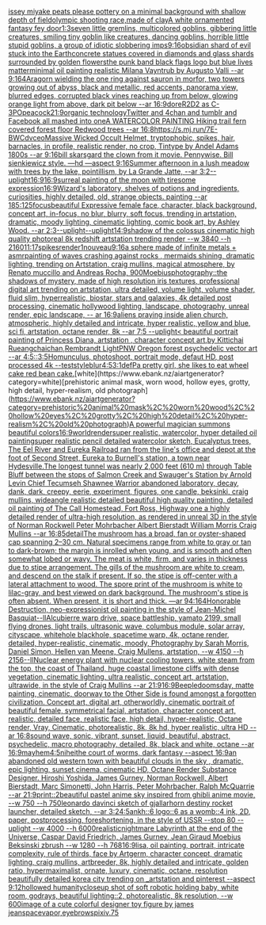 [issey miyake peats please pottery on a minimal background with shallow depth of field](https://www.ebank.nz/aiartgenerator?category=issey%20miyake%20peats%20please%20pottery%20on%20a%20minimal%20background%20with%20shallow%20depth%20of%20field)[olympic shooting race,made of clay](https://www.ebank.nz/aiartgenerator?category=olympic%20shooting%20race%2Cmade%20of%20clay)[A white ornamented fantasy fey door](https://www.ebank.nz/aiartgenerator?category=A%20white%20ornamented%20fantasy%20fey%20door)[1:3](https://www.ebank.nz/aiartgenerator?category=1%3A3)[seven little gremlins, multicolored goblins, gibbering little creatures, smiling tiny goblin like creatures, dancing goblins, horrible little stupid goblins, a group of idiotic slobbering imps](https://www.ebank.nz/aiartgenerator?category=seven%20little%20gremlins%2C%20multicolored%20goblins%2C%20gibbering%20little%20creatures%2C%20smiling%20tiny%20goblin%20like%20creatures%2C%20dancing%20goblins%2C%20horrible%20little%20stupid%20goblins%2C%20a%20group%20of%20idiotic%20slobbering%20imps)[9:16](https://www.ebank.nz/aiartgenerator?category=9%3A16)[obsidian shard of evil stuck into the Earth](https://www.ebank.nz/aiartgenerator?category=obsidian%20shard%20of%20evil%20stuck%20into%20the%20Earth)[concrete statues covered in diamonds and glass shards surrounded by golden flowers](https://www.ebank.nz/aiartgenerator?category=concrete%20statues%20covered%20in%20diamonds%20and%20glass%20shards%20surrounded%20by%20golden%20flowers)[the punk band black flags logo but blue lives matter](https://www.ebank.nz/aiartgenerator?category=the%20punk%20band%20black%20flags%20logo%20but%20blue%20lives%20matter)[minimal oil painting realistic Milana Vayntrub by Augusto Valli --ar 9:16](https://www.ebank.nz/aiartgenerator?category=minimal%20oil%20painting%20realistic%20Milana%20Vayntrub%20by%20Augusto%20Valli%20--ar%209%3A16)[4](https://www.ebank.nz/aiartgenerator?category=4)[Aragorn wielding the one ring against sauron in morfor, two towers growing out of abyss, black and metallic, red accents, panorama view, blurred edges, corrupted black vines reaching up from below, glowing orange light from above, dark pit below --ar 16:9](https://www.ebank.nz/aiartgenerator?category=Aragorn%20wielding%20the%20one%20ring%20against%20sauron%20in%20morfor%2C%20two%20towers%20growing%20out%20of%20abyss%2C%20black%20and%20metallic%2C%20red%20accents%2C%20panorama%20view%2C%20blurred%20edges%2C%20corrupted%20black%20vines%20reaching%20up%20from%20below%2C%20glowing%20orange%20light%20from%20above%2C%20dark%20pit%20below%20--ar%2016%3A9)[dore](https://www.ebank.nz/aiartgenerator?category=dore)[R2D2 as C-3PO](https://www.ebank.nz/aiartgenerator?category=R2D2%20as%20C-3PO)[peacock](https://www.ebank.nz/aiartgenerator?category=peacock)[21:9](https://www.ebank.nz/aiartgenerator?category=21%3A9)[organic technology](https://www.ebank.nz/aiartgenerator?category=organic%20technology)[Twitter and 4chan and tumblr and Facebook all mashed into one](https://www.ebank.nz/aiartgenerator?category=Twitter%20and%204chan%20and%20tumblr%20and%20Facebook%20all%20mashed%20into%20one)[A WATERCOLOR PAINTING Hiking trail fern covered forest floor Redwood trees  --ar 16:8](https://www.ebank.nz/aiartgenerator?category=A%20WATERCOLOR%20PAINTING%20Hiking%20trail%20fern%20covered%20forest%20floor%20Redwood%20trees%20%20--ar%2016%3A8)[<https://s.mj.run/7E-BWCdvceo>](https://www.ebank.nz/aiartgenerator?category=%3Chttps%3A//s.mj.run/7E-BWCdvceo%3E)[Massive Wicked Occult  Helmet, tryptophobic, spikes, hair, barnacles, in profile, realistic render, no crop, Tintype by Andel Adams 1800s --ar 9:16](https://www.ebank.nz/aiartgenerator?category=Massive%20Wicked%20Occult%20%20Helmet%2C%20tryptophobic%2C%20spikes%2C%20hair%2C%20barnacles%2C%20in%20profile%2C%20realistic%20render%2C%20no%20crop%2C%20Tintype%20by%20Andel%20Adams%201800s%20--ar%209%3A16)[bill skarsgard the clown from it movie. Pennywise. Bill sienkiewicz style. —hd —aspect 9:16](https://www.ebank.nz/aiartgenerator?category=bill%20skarsgard%20the%20clown%20from%20it%20movie.%20Pennywise.%20Bill%20sienkiewicz%20style.%20%E2%80%94hd%20%E2%80%94aspect%209%3A16)[Summer afternoon in a lush meadow with trees by the lake, pointillism, by La Grande Jatte, --ar 3:2](https://www.ebank.nz/aiartgenerator?category=Summer%20afternoon%20in%20a%20lush%20meadow%20with%20trees%20by%20the%20lake%2C%20pointillism%2C%20by%20La%20Grande%20Jatte%2C%20--ar%203%3A2)[--uplight](https://www.ebank.nz/aiartgenerator?category=--uplight)[16:9](https://www.ebank.nz/aiartgenerator?category=16%3A9)[16:9](https://www.ebank.nz/aiartgenerator?category=16%3A9)[surreal painting of the moon with tiresome expression](https://www.ebank.nz/aiartgenerator?category=surreal%20painting%20of%20the%20moon%20with%20tiresome%20expression)[16:9](https://www.ebank.nz/aiartgenerator?category=16%3A9)[Wizard's laboratory, shelves of potions and ingredients, curiosities, highly detailed, old, strange objects. painting --ar 185:125](https://www.ebank.nz/aiartgenerator?category=Wizard%27s%20laboratory%2C%20shelves%20of%20potions%20and%20ingredients%2C%20curiosities%2C%20highly%20detailed%2C%20old%2C%20strange%20objects.%20painting%20--ar%20185%3A125)[focus](https://www.ebank.nz/aiartgenerator?category=focus)[beautiful Expressive female face, character, black background, concept art, in-focus, no blur, blurry, soft focus, trending in artstation, dramatic, moody lighting, cinematic lighting, comic book art, by Ashley Wood. --ar 2:3](https://www.ebank.nz/aiartgenerator?category=beautiful%20Expressive%20female%20face%2C%20character%2C%20black%20background%2C%20concept%20art%2C%20in-focus%2C%20no%20blur%2C%20blurry%2C%20soft%20focus%2C%20trending%20in%20artstation%2C%20dramatic%2C%20moody%20lighting%2C%20cinematic%20lighting%2C%20comic%20book%20art%2C%20by%20Ashley%20Wood.%20--ar%202%3A3)[--uplight](https://www.ebank.nz/aiartgenerator?category=--uplight)[--uplight](https://www.ebank.nz/aiartgenerator?category=--uplight)[14:9](https://www.ebank.nz/aiartgenerator?category=14%3A9)[shadow of the colossus cinematic high quality photoreal 8k redshift artstation trending render --w 3840 --h 2160](https://www.ebank.nz/aiartgenerator?category=shadow%20of%20the%20colossus%20cinematic%20high%20quality%20photoreal%208k%20redshift%20artstation%20trending%20render%20--w%203840%20--h%202160)[11:17](https://www.ebank.nz/aiartgenerator?category=11%3A17)[spikes](https://www.ebank.nz/aiartgenerator?category=spikes)[render](https://www.ebank.nz/aiartgenerator?category=render)[1](https://www.ebank.nz/aiartgenerator?category=1)[nouveau](https://www.ebank.nz/aiartgenerator?category=nouveau)[9:16](https://www.ebank.nz/aiartgenerator?category=9%3A16)[a sphere made of infinite metals + asmr](https://www.ebank.nz/aiartgenerator?category=a%20sphere%20made%20of%20infinite%20metals%20%2B%20asmr)[painting of waves crashing against rocks , mermaids shining, dramatic lighting, trending on Artstation, craig mullins, magical atmosphere, by Renato muccillo and Andreas Rocha, 900](https://www.ebank.nz/aiartgenerator?category=painting%20of%20waves%20crashing%20against%20rocks%20%2C%20mermaids%20shining%2C%20dramatic%20lighting%2C%20trending%20on%20Artstation%2C%20craig%20mullins%2C%20magical%20atmosphere%2C%20by%20Renato%20muccillo%20and%20Andreas%20Rocha%2C%20900)[Moebius](https://www.ebank.nz/aiartgenerator?category=Moebius)[photography](https://www.ebank.nz/aiartgenerator?category=photography)[::](https://www.ebank.nz/aiartgenerator?category=%3A%3A)[the shadows of mystery, made of high resolution iris textures, professional digital art trending on artstation, ultra detailed, volume light, volume shader, fluid slim, hyperrealistic, biostar, stars and galaxies, 4k detailed post processing, cinematic hollywood lighting, landscape, photography, unreal render, epic landscape, -- ar 16:9](https://www.ebank.nz/aiartgenerator?category=the%20shadows%20of%20mystery%2C%20made%20of%20high%20resolution%20iris%20textures%2C%20professional%20digital%20art%20trending%20on%20artstation%2C%20ultra%20detailed%2C%20volume%20light%2C%20volume%20shader%2C%20fluid%20slim%2C%20hyperrealistic%2C%20biostar%2C%20stars%20and%20galaxies%2C%204k%20detailed%20post%20processing%2C%20cinematic%20hollywood%20lighting%2C%20landscape%2C%20photography%2C%20unreal%20render%2C%20epic%20landscape%2C%20--%20ar%2016%3A9)[aliens praying inside alien church, atmospheric, highly detailed and intricate, hyper realistic, yellow and blue, sci fi, artstation, octane render, 8k --ar 7:5 --uplight](https://www.ebank.nz/aiartgenerator?category=aliens%20praying%20inside%20alien%20church%2C%20atmospheric%2C%20highly%20detailed%20and%20intricate%2C%20hyper%20realistic%2C%20yellow%20and%20blue%2C%20sci%20fi%2C%20artstation%2C%20octane%20render%2C%208k%20--ar%207%3A5%20--uplight)[< beautiful portrait painting of Princess Diana, artstation , character concept art,by Kittichai Rueangchaichan,Rembrandt Light](https://www.ebank.nz/aiartgenerator?category=%3C%20beautiful%20portrait%20painting%20of%20Princess%20Diana%2C%20artstation%20%2C%20character%20concept%20art%2Cby%20Kittichai%20Rueangchaichan%2CRembrandt%20Light)[PNW Oregon forest psychedelic vector art --ar 4:5](https://www.ebank.nz/aiartgenerator?category=PNW%20Oregon%20forest%20psychedelic%20vector%20art%20--ar%204%3A5)[::](https://www.ebank.nz/aiartgenerator?category=%3A%3A)[3:5](https://www.ebank.nz/aiartgenerator?category=3%3A5)[Homunculus, photoshoot, portrait mode, defaut HD, post processed 4k --test](https://www.ebank.nz/aiartgenerator?category=Homunculus%2C%20photoshoot%2C%20portrait%20mode%2C%20defaut%20HD%2C%20post%20processed%204k%20--test)[style](https://www.ebank.nz/aiartgenerator?category=style)[blur](https://www.ebank.nz/aiartgenerator?category=blur)[4:5](https://www.ebank.nz/aiartgenerator?category=4%3A5)[3:1](https://www.ebank.nz/aiartgenerator?category=3%3A1)[def](https://www.ebank.nz/aiartgenerator?category=def)[Pa pretty girl,  she likes to eat wheel cake red bean cake.](https://www.ebank.nz/aiartgenerator?category=Pa%20pretty%20girl%2C%20%20she%20likes%20to%20eat%20wheel%20cake%20red%20bean%20cake.)[white](https://www.ebank.nz/aiartgenerator?category=white)[prehistoric animal mask, worn wood, hollow eyes, grotty, high detail, hyper-realism, old photograph](https://www.ebank.nz/aiartgenerator?category=prehistoric%20animal%20mask%2C%20worn%20wood%2C%20hollow%20eyes%2C%20grotty%2C%20high%20detail%2C%20hyper-realism%2C%20old%20photograph)[A powerful magician summons beautiful colors](https://www.ebank.nz/aiartgenerator?category=A%20powerful%20magician%20summons%20beautiful%20colors)[16:9](https://www.ebank.nz/aiartgenerator?category=16%3A9)[world](https://www.ebank.nz/aiartgenerator?category=world)[render](https://www.ebank.nz/aiartgenerator?category=render)[super realistic, watercolor, hyper detailed oil paintingsuper realistic pencil detailed watercolor sketch, Eucalyptus trees, The Eel River and Eureka Railroad ran from the line's office and depot at the foot of Second Street, Eureka to Burnell's station, a town near Hydesville.The longest tunnel was nearly 2,000 feet (610 m) through Table Bluff between the stops of Salmon Creek and Swauger's Station by Arnold Levin Chief Tecumseh Shawnee Warrior abandoned laboratory, decay, dank, dark, creepy, eerie, experiment, figures, one candle, beksinki, craig mullins, wideangle realistic detailed beautiful high quality painting, detailed oil painting of  The Call Homestead, Fort Ross, Highway one a highly detailed render of ultra-high resolution, as rendered in unreal 3D in the style of Norman Rockwell Peter Mohrbacher Albert Bierstadt William Morris Craig Mullins --ar 16:8](https://www.ebank.nz/aiartgenerator?category=super%20realistic%2C%20watercolor%2C%20hyper%20detailed%20oil%20paintingsuper%20realistic%20pencil%20detailed%20watercolor%20sketch%2C%20Eucalyptus%20trees%2C%20The%20Eel%20River%20and%20Eureka%20Railroad%20ran%20from%20the%20line%27s%20office%20and%20depot%20at%20the%20foot%20of%20Second%20Street%2C%20Eureka%20to%20Burnell%27s%20station%2C%20a%20town%20near%20Hydesville.The%20longest%20tunnel%20was%20nearly%202%2C000%20feet%20%28610%20m%29%20through%20Table%20Bluff%20between%20the%20stops%20of%20Salmon%20Creek%20and%20Swauger%27s%20Station%20by%20Arnold%20Levin%20Chief%20Tecumseh%20Shawnee%20Warrior%20abandoned%20laboratory%2C%20decay%2C%20dank%2C%20dark%2C%20creepy%2C%20eerie%2C%20experiment%2C%20figures%2C%20one%20candle%2C%20beksinki%2C%20craig%20mullins%2C%20wideangle%20realistic%20detailed%20beautiful%20high%20quality%20painting%2C%20detailed%20oil%20painting%20of%20%20The%20Call%20Homestead%2C%20Fort%20Ross%2C%20Highway%20one%20a%20highly%20detailed%20render%20of%20ultra-high%20resolution%2C%20as%20rendered%20in%20unreal%203D%20in%20the%20style%20of%20Norman%20Rockwell%20Peter%20Mohrbacher%20Albert%20Bierstadt%20William%20Morris%20Craig%20Mullins%20--ar%2016%3A8)[5](https://www.ebank.nz/aiartgenerator?category=5)[detail](https://www.ebank.nz/aiartgenerator?category=detail)[The mushroom has a broad, fan or oyster-shaped cap spanning 2–30 cm. Natural specimens range from white to gray or tan to dark-brown; the margin is inrolled when young, and is smooth and often somewhat lobed or wavy. The meat is white, firm, and varies in thickness due to stipe arrangement. The gills of the mushroom are white to cream, and descend on the stalk if present. If so, the stipe is off-center with a lateral attachment to wood. The spore print of the mushroom is white to lilac-gray, and best viewed on dark background. The mushroom's stipe is often absent. When present, it is short and thick. —ar 94:164](https://www.ebank.nz/aiartgenerator?category=The%20mushroom%20has%20a%20broad%2C%20fan%20or%20oyster-shaped%20cap%20spanning%202%E2%80%9330%20cm.%20Natural%20specimens%20range%20from%20white%20to%20gray%20or%20tan%20to%20dark-brown%3B%20the%20margin%20is%20inrolled%20when%20young%2C%20and%20is%20smooth%20and%20often%20somewhat%20lobed%20or%20wavy.%20The%20meat%20is%20white%2C%20firm%2C%20and%20varies%20in%20thickness%20due%20to%20stipe%20arrangement.%20The%20gills%20of%20the%20mushroom%20are%20white%20to%20cream%2C%20and%20descend%20on%20the%20stalk%20if%20present.%20If%20so%2C%20the%20stipe%20is%20off-center%20with%20a%20lateral%20attachment%20to%20wood.%20The%20spore%20print%20of%20the%20mushroom%20is%20white%20to%20lilac-gray%2C%20and%20best%20viewed%20on%20dark%20background.%20The%20mushroom%27s%20stipe%20is%20often%20absent.%20When%20present%2C%20it%20is%20short%20and%20thick.%20%E2%80%94ar%2094%3A164)[Honorable Destruction, neo-expressionist oil painting in the style of Jean-Michel Basquiat](https://www.ebank.nz/aiartgenerator?category=Honorable%20Destruction%2C%20neo-expressionist%20oil%20painting%20in%20the%20style%20of%20Jean-Michel%20Basquiat)[--ll](https://www.ebank.nz/aiartgenerator?category=--ll)[Alcubierre warp drive, space battleship, yamato 2199, small flying drones, light trails, ultrasonic wave, columbus module, solar array, cityscape, whitehole blackhole, spacetime warp, 4k, octane render, detailed, hyper-realistic, cinematic, moody, Photography by Sarah Morris, Daniel Simon, Hellen van Meene, Craig Mullens, artstation, --w 4150 --h 2156](https://www.ebank.nz/aiartgenerator?category=Alcubierre%20warp%20drive%2C%20space%20battleship%2C%20yamato%202199%2C%20small%20flying%20drones%2C%20light%20trails%2C%20ultrasonic%20wave%2C%20columbus%20module%2C%20solar%20array%2C%20cityscape%2C%20whitehole%20blackhole%2C%20spacetime%20warp%2C%204k%2C%20octane%20render%2C%20detailed%2C%20hyper-realistic%2C%20cinematic%2C%20moody%2C%20Photography%20by%20Sarah%20Morris%2C%20Daniel%20Simon%2C%20Hellen%20van%20Meene%2C%20Craig%20Mullens%2C%20artstation%2C%20--w%204150%20--h%202156)[--ll](https://www.ebank.nz/aiartgenerator?category=--ll)[Nuclear energy plant with nuclear cooling towers, white steam from the top, the coast of Thailand, huge coastal limestone cliffs with dense vegetation, cinematic lighting, ultra realistic, concept art, artstation, ultrawide, in the style of Craig Mullins --ar 21:9](https://www.ebank.nz/aiartgenerator?category=Nuclear%20energy%20plant%20with%20nuclear%20cooling%20towers%2C%20white%20steam%20from%20the%20top%2C%20the%20coast%20of%20Thailand%2C%20huge%20coastal%20limestone%20cliffs%20with%20dense%20vegetation%2C%20cinematic%20lighting%2C%20ultra%20realistic%2C%20concept%20art%2C%20artstation%2C%20ultrawide%2C%20in%20the%20style%20of%20Craig%20Mullins%20--ar%2021%3A9)[16:9](https://www.ebank.nz/aiartgenerator?category=16%3A9)[Beeple](https://www.ebank.nz/aiartgenerator?category=Beeple)[doomsday, matte painting, cinematic, doorway to the Other Side is found amongst a forgotten civilization. Concept art, digital art, otherworldly, cinematic portrait of beautiful female, symmetrical facial, artstation, character concept art, realistic, detailed face, realistic face, high detail, hyper-realistic, Octane render, Vray, Cinematic, photorealistic, 8k, 8k hd, hyper realistic, ultra HD --ar 16:8](https://www.ebank.nz/aiartgenerator?category=doomsday%2C%20matte%20painting%2C%20cinematic%2C%20doorway%20to%20the%20Other%20Side%20is%20found%20amongst%20a%20forgotten%20civilization.%20Concept%20art%2C%20digital%20art%2C%20otherworldly%2C%20cinematic%20portrait%20of%20beautiful%20female%2C%20symmetrical%20facial%2C%20artstation%2C%20character%20concept%20art%2C%20realistic%2C%20detailed%20face%2C%20realistic%20face%2C%20high%20detail%2C%20hyper-realistic%2C%20Octane%20render%2C%20Vray%2C%20Cinematic%2C%20photorealistic%2C%208k%2C%208k%20hd%2C%20hyper%20realistic%2C%20ultra%20HD%20--ar%2016%3A8)[sound wave, sonic, vibrant, sunset, liquid, beautiful, abstract, psychedelic, macro photography, detailed, 8k, black and white, octane --ar 16:9](https://www.ebank.nz/aiartgenerator?category=sound%20wave%2C%20sonic%2C%20vibrant%2C%20sunset%2C%20liquid%2C%20beautiful%2C%20abstract%2C%20psychedelic%2C%20macro%20photography%2C%20detailed%2C%208k%2C%20black%20and%20white%2C%20octane%20--ar%2016%3A9)[mayhem](https://www.ebank.nz/aiartgenerator?category=mayhem)[4:5](https://www.ebank.nz/aiartgenerator?category=4%3A5)[nihei](https://www.ebank.nz/aiartgenerator?category=nihei)[the court of worms, dark fantasy --aspect 16:9](https://www.ebank.nz/aiartgenerator?category=the%20court%20of%20worms%2C%20dark%20fantasy%20--aspect%2016%3A9)[an abandoned old western town with beautiful clouds  in the sky , dramatic, epic lighting, sunset,cinema, cinematic HD, Octane Render Substance Designer. Hiroshi Yoshida, James Gurney, Norman Rockwell, Albert Bierstadt, Marc Simonetti, John Harris, Peter Mohrbacher, Ralph McQuarrie --ar 21:9](https://www.ebank.nz/aiartgenerator?category=an%20abandoned%20old%20western%20town%20with%20beautiful%20clouds%20%20in%20the%20sky%20%2C%20dramatic%2C%20epic%20lighting%2C%20sunset%2Ccinema%2C%20cinematic%20HD%2C%20Octane%20Render%20Substance%20Designer.%20Hiroshi%20Yoshida%2C%20James%20Gurney%2C%20Norman%20Rockwell%2C%20Albert%20Bierstadt%2C%20Marc%20Simonetti%2C%20John%20Harris%2C%20Peter%20Mohrbacher%2C%20Ralph%20McQuarrie%20--ar%2021%3A9)[print::2](https://www.ebank.nz/aiartgenerator?category=print%3A%3A2)[beautiful pastel anime sky inspired from ghibli anime movie, --w 750 --h 750](https://www.ebank.nz/aiartgenerator?category=beautiful%20pastel%20anime%20sky%20inspired%20from%20ghibli%20anime%20movie%2C%20--w%20750%20--h%20750)[leonardo davinci sketch of gjallarhorn destiny rocket launcher, detailed sketch, --ar 3:2](https://www.ebank.nz/aiartgenerator?category=leonardo%20davinci%20sketch%20of%20gjallarhorn%20destiny%20rocket%20launcher%2C%20detailed%20sketch%2C%20--ar%203%3A2)[4:5](https://www.ebank.nz/aiartgenerator?category=4%3A5)[ankh::6 logo::6 as a womb::4 ink, 2D, paper, postprocessing, foreshortening, in the style of USSR --stop 80 --uplight --w 4000 --h 6000](https://www.ebank.nz/aiartgenerator?category=ankh%3A%3A6%20logo%3A%3A6%20as%20a%20womb%3A%3A4%20ink%2C%202D%2C%20paper%2C%20postprocessing%2C%20foreshortening%2C%20in%20the%20style%20of%20USSR%20--stop%2080%20--uplight%20--w%204000%20--h%206000)[realistic](https://www.ebank.nz/aiartgenerator?category=realistic)[nightmare Labyrinth at the end of the Universe, Caspar David Friedrich, James Gurney, Jean Giraud Moebius Beksinski  zbrush --w 1280 --h 768](https://www.ebank.nz/aiartgenerator?category=nightmare%20Labyrinth%20at%20the%20end%20of%20the%20Universe%2C%20Caspar%20David%20Friedrich%2C%20James%20Gurney%2C%20Jean%20Giraud%20Moebius%20Beksinski%20%20zbrush%20--w%201280%20--h%20768)[16:9](https://www.ebank.nz/aiartgenerator?category=16%3A9)[lisa, oil painting, portrait, intricate complexity, rule of thirds, face by Artgerm, character concept, dramatic lighting, craig mullins, artbreeder, 8k, highly detailed and intricate, golden ratio, hypermaximalist, ornate, luxury, cinematic, octane, resolution beautifully detailed korea city trending on _artstation and pinterest --aspect 9:12](https://www.ebank.nz/aiartgenerator?category=lisa%2C%20oil%20painting%2C%20portrait%2C%20intricate%20complexity%2C%20rule%20of%20thirds%2C%20face%20by%20Artgerm%2C%20character%20concept%2C%20dramatic%20lighting%2C%20craig%20mullins%2C%20artbreeder%2C%208k%2C%20highly%20detailed%20and%20intricate%2C%20golden%20ratio%2C%20hypermaximalist%2C%20ornate%2C%20luxury%2C%20cinematic%2C%20octane%2C%20resolution%20beautifully%20detailed%20korea%20city%20trending%20on%20_artstation%20and%20pinterest%20--aspect%209%3A12)[hollowed humanity](https://www.ebank.nz/aiartgenerator?category=hollowed%20humanity)[closeup shot of soft robotic holding baby, white room, godrays, beautiful lighting::2, photorealistic, 8k resolution, --w 600](https://www.ebank.nz/aiartgenerator?category=closeup%20shot%20of%20soft%20robotic%20holding%20baby%2C%20white%20room%2C%20godrays%2C%20beautiful%20lighting%3A%3A2%2C%20photorealistic%2C%208k%20resolution%2C%20--w%20600)[image of a cute colorful designer toy figure  by james jean](https://www.ebank.nz/aiartgenerator?category=image%20of%20a%20cute%20colorful%20designer%20toy%20figure%20%20by%20james%20jean)[space](https://www.ebank.nz/aiartgenerator?category=space)[vapor,](https://www.ebank.nz/aiartgenerator?category=vapor%2C)[eyebrows](https://www.ebank.nz/aiartgenerator?category=eyebrows)[pixiv](https://www.ebank.nz/aiartgenerator?category=pixiv)[.75](https://www.ebank.nz/aiartgenerator?category=.75)